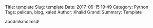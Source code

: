 Title: template
Slug: template
Date: 2017-09-15 19:49
Category: Python
Tags: pelican, blog, xaled
Author: Khalid Grandi
Summary: Template

abcdmlsmdlmsd!
